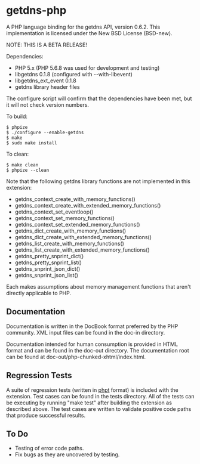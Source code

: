 getdns-php
==========

A PHP language binding for the getdns API, version 0.6.2.
This implementation is licensed under the New BSD License (BSD-new).

NOTE: THIS IS A BETA RELEASE!

Dependencies:

* PHP 5.x (PHP 5.6.8 was used for development and testing)
* libgetdns 0.1.8 (configured with --with-libevent)
* libgetdns_ext_event 0.1.8
* getdns library header files

The configure script will confirm that the dependencies have been met,
but it will not check version numbers.

To build:

    $ phpize
    $ ./configure --enable-getdns
    $ make
    $ sudo make install

To clean:

    $ make clean
    $ phpize --clean

Note that the following getdns library functions are not
implemented in this extension:

* getdns_context_create_with_memory_functions()
* getdns_context_create_with_extended_memory_functions()
* getdns_context_set_eventloop()
* getdns_context_set_memory_functions()
* getdns_context_set_extended_memory_functions()
* getdns_dict_create_with_memory_functions()
* getdns_dict_create_with_extended_memory_functions()
* getdns_list_create_with_memory_functions()
* getdns_list_create_with_extended_memory_functions()
* getdns_pretty_snprint_dict()
* getdns_pretty_snprint_list()
* getdns_snprint_json_dict()
* getdns_snprint_json_list()

Each makes assumptions about memory management functions
that aren't directly applicable to PHP.

## Documentation

Documentation is written in the DocBook format preferred
by the PHP community. XML input files can be found in the
doc-in directory.

Documentation intended for human consumption is provided in
HTML format and can be found in the doc-out directory. The
documentation root can be found at
doc-out/php-chunked-xhtml/index.html.

## Regression Tests

A suite of regression tests (written in
[phpt](http://qa.php.net/write-test.php) format) is included
with the extension. Test cases can be found in the tests
directory. All of the tests can be executing by running
"make test" after building the extension as described
above. The test cases are written to validate positive
code paths that produce successful results.

## To Do

* Testing of error code paths.
* Fix bugs as they are uncovered by testing.
